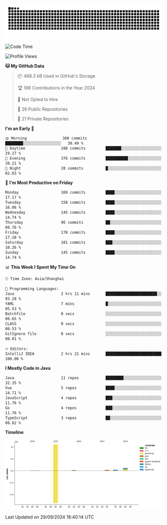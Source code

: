 <picture>
  <source media="(prefers-color-scheme: dark)" srcset="https://raw.githubusercontent.com/Zero-coder/Zero-coder/output/github-contribution-grid-snake-dark.svg">
  <source media="(prefers-color-scheme: light)" srcset="https://raw.githubusercontent.com/Zero-coder/Zero-coder/output/github-contribution-grid-snake.svg">
  <img alt="github contribution grid snake animation" src="https://raw.githubusercontent.com/Zero-coder/Zero-coder/output/github-contribution-grid-snake.svg">
</picture>

<!--START_SECTION:waka-->
![Code Time](http://img.shields.io/badge/Code%20Time-963%20hrs%2031%20mins-blue)

![Profile Views](http://img.shields.io/badge/Profile%20Views-38-blue)

**🐱 My GitHub Data** 

> 📦 468.3 kB Used in GitHub's Storage 
 > 
> 🏆 188 Contributions in the Year 2024
 > 
> 🚫 Not Opted to Hire
 > 
> 📜 26 Public Repositories 
 > 
> 🔑 21 Private Repositories 
 > 
**I'm an Early 🐤** 

```text
🌞 Morning                300 commits         ████████░░░░░░░░░░░░░░░░░   30.49 % 
🌆 Daytime                288 commits         ███████░░░░░░░░░░░░░░░░░░   29.27 % 
🌃 Evening                376 commits         ██████████░░░░░░░░░░░░░░░   38.21 % 
🌙 Night                  20 commits          █░░░░░░░░░░░░░░░░░░░░░░░░   02.03 % 
```
📅 **I'm Most Productive on Friday** 

```text
Monday                   169 commits         ████░░░░░░░░░░░░░░░░░░░░░   17.17 % 
Tuesday                  158 commits         ████░░░░░░░░░░░░░░░░░░░░░   16.06 % 
Wednesday                145 commits         ████░░░░░░░░░░░░░░░░░░░░░   14.74 % 
Thursday                 96 commits          ██░░░░░░░░░░░░░░░░░░░░░░░   09.76 % 
Friday                   170 commits         ████░░░░░░░░░░░░░░░░░░░░░   17.28 % 
Saturday                 101 commits         ███░░░░░░░░░░░░░░░░░░░░░░   10.26 % 
Sunday                   145 commits         ████░░░░░░░░░░░░░░░░░░░░░   14.74 % 
```


📊 **This Week I Spent My Time On** 

```text
🕑︎ Time Zone: Asia/Shanghai

💬 Programming Languages: 
Java                     2 hrs 11 mins       ███████████████████████░░   93.28 % 
YAML                     7 mins              █░░░░░░░░░░░░░░░░░░░░░░░░   05.53 % 
Batchfile                0 secs              ░░░░░░░░░░░░░░░░░░░░░░░░░   00.65 % 
CLASS                    0 secs              ░░░░░░░░░░░░░░░░░░░░░░░░░   00.53 % 
GitIgnore file           0 secs              ░░░░░░░░░░░░░░░░░░░░░░░░░   00.01 % 

🔥 Editors: 
IntelliJ IDEA            2 hrs 21 mins       █████████████████████████   100.00 % 
```

**I Mostly Code in Java** 

```text
Java                     11 repos            ████████░░░░░░░░░░░░░░░░░   32.35 % 
Vue                      5 repos             ████░░░░░░░░░░░░░░░░░░░░░   14.71 % 
JavaScript               4 repos             ███░░░░░░░░░░░░░░░░░░░░░░   11.76 % 
Go                       4 repos             ███░░░░░░░░░░░░░░░░░░░░░░   11.76 % 
TypeScript               3 repos             ██░░░░░░░░░░░░░░░░░░░░░░░   08.82 % 
```



**Timeline**

![Lines of Code chart](https://raw.githubusercontent.com/StarDust0814/StarDust0814/main/assets/bar_graph.png)


 Last Updated on 29/09/2024 18:40:14 UTC
<!--END_SECTION:waka-->
